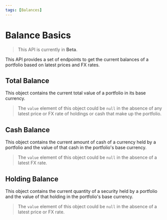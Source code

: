 ```yaml
---
tags: [Balances]
---
```


# Balance Basics

<!-- theme: info -->
> This API is currently in **Beta**.

This API provides a set of endpoints to get the current balances of a portfolio based on latest prices and FX rates.

## Total Balance

This object contains the current total value of a portfolio in its base currency.

<!-- theme: warning -->
> The `value` element of this object could be `null` in the absence of any latest price or FX rate of holdings or cash that make up the portfolio.

## Cash Balance

This object contains the current amount of cash of a currency held by a portfolio and the value of that cash in the portfolio's base currency.

<!-- theme: warning -->
> The `value` element of this object could be `null` in the absence of a latest FX rate.

## Holding Balance

This object contains the current quantity of a security held by a portfolio and the value of that holding in the portfolio's base currency.

<!-- theme: warning -->
> The `value` element of this object could be `null` in the absence of a latest price or FX rate.
